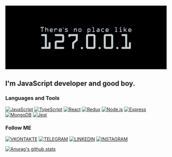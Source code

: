 ![Header](https://github.com/pavel97107/pavel97107/blob/master/assets/place2.jpeg)

## I'm JavaScript developer and good boy.


### Languages and Tools
[![JavaScript](https://img.shields.io/badge/-JavaScript-131414?style=for-the-badge&logo=javascript)](https://learn.javascript.ru/)
[![TypeScript](https://img.shields.io/badge/-TypeScript-131414?style=for-the-badge&logo=typescript)](https://www.typescriptlang.org/)
[![React](https://img.shields.io/badge/-React-131414?style=for-the-badge&logo=react)](https://reactjs.org/)
[![Redux](https://img.shields.io/badge/-Redux-131414?style=for-the-badge&logo=redux)](https://redux.js.org/)
[![Node.js](https://img.shields.io/badge/-Node.js-131414?style=for-the-badge&logo=node.js)](https://nodejs.org/en/)
[![Express](https://img.shields.io/badge/-Express-131414?style=for-the-badge&logo=node.js)](https://expressjs.com/)
[![MongoDB](https://img.shields.io/badge/-MongoDB-131414?style=for-the-badge&logo=mongodb)](https://www.mongodb.com/)
[![Jest](https://img.shields.io/badge/-Jest-131414?style=for-the-badge&logo=jest)](https://jestjs.io/)

### Follow ME

[![VKONTAKTE](https://img.shields.io/badge/-VKONTAKTE-131414?style=for-the-badge&logo=vk)](
    https://vk.com/pavel.serebryany
)
[![TELEGRAM](https://img.shields.io/badge/-TELEGRAM-131414?style=for-the-badge&logo=telegram)](
    https://t.me/iampavell
)
[![LINKEDIN](https://img.shields.io/badge/-LINKEDIN-131414?style=for-the-badge&logo=linkedin)](
    https://www.linkedin.com/in/%D0%BF%D0%B0%D0%B2%D0%B5%D0%BB-%D1%81%D0%B5%D1%80%D0%B5%D0%B1%D1%80%D1%8F%D0%BD%D1%8B%D0%B9-a911691b2/
)
[![INSTAGRAM](https://img.shields.io/badge/-INSTAGRAM-131414?style=for-the-badge&logo=instagram)](
    https://www.instagram.com/only959595/
)

[![Anurag's github stats](https://github-readme-stats.vercel.app/api?username=pavel97107&count_private=true&show_icons=true&theme=dark)](https://github.com/anuraghazra/github-readme-stats)

